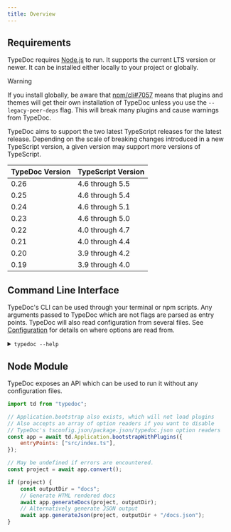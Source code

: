 ```yaml
---
title: Overview
---
```


## Requirements

TypeDoc requires [Node.js](https://nodejs.org/) to run. It supports the current LTS
version or newer. It can be installed either locally to your project or globally.

> [!warning]
> If you install globally, be aware that [npm/cli#7057](https://github.com/npm/cli/issues/7057)
> means that plugins and themes will get their own installation of TypeDoc unless you use the
> `--legacy-peer-deps` flag. This will break many plugins and cause warnings from TypeDoc.

TypeDoc aims to support the two latest TypeScript releases for the latest release. Depending
on the scale of breaking changes introduced in a new TypeScript version, a given version may
support more versions of TypeScript.

| TypeDoc Version | TypeScript Version |
| --------------- | ------------------ |
| 0.26            | 4.6 through 5.5    |
| 0.25            | 4.6 through 5.4    |
| 0.24            | 4.6 through 5.1    |
| 0.23            | 4.6 through 5.0    |
| 0.22            | 4.0 through 4.7    |
| 0.21            | 4.0 through 4.4    |
| 0.20            | 3.9 through 4.2    |
| 0.19            | 3.9 through 4.0    |

## Command Line Interface

TypeDoc's CLI can be used through your terminal or npm scripts. Any arguments
passed to TypeDoc which are not flags are parsed as entry points. TypeDoc will
also read configuration from several files. See [Configuration](./options/configuration.md)
for details on where options are read from.

<details>
<summary><code>typedoc --help</code></summary>
{@includeCode generated/help.txt}
</details>

## Node Module

TypeDoc exposes an API which can be used to run it without any configuration files.

```js
import td from "typedoc";

// Application.bootstrap also exists, which will not load plugins
// Also accepts an array of option readers if you want to disable
// TypeDoc's tsconfig.json/package.json/typedoc.json option readers
const app = await td.Application.bootstrapWithPlugins({
    entryPoints: ["src/index.ts"],
});

// May be undefined if errors are encountered.
const project = await app.convert();

if (project) {
    const outputDir = "docs";
    // Generate HTML rendered docs
    await app.generateDocs(project, outputDir);
    // Alternatively generate JSON output
    await app.generateJson(project, outputDir + "/docs.json");
}
```
